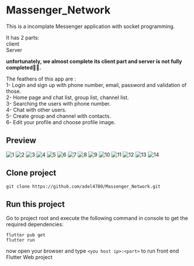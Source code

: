# Massenger_Network
This is a incomplate Messenger application with socket programming.<br />

It has 2 parts:<br />
client <br />
Server<br />

**unfortunately, we almost complete its client part and server is not fully completed🤦‍♂️.<br />**

The feathers of this app are :<br />
1- Login and sign up with phone number, email, password and validation of those.<br />
2- Home page and chat list, group list, channel list.<br />
3- Searching the users with phone number.<br />
4- Chat with other users.<br />
5- Create group and channel with contacts.<br />
6- Edit your profile and choose profile image.<br />
## Preview
![1](https://user-images.githubusercontent.com/75057732/216731630-c3467dc6-d300-4b21-822e-d8b6f1b0a02e.png)
![2](https://user-images.githubusercontent.com/75057732/216731644-a8e0d22a-cfac-4d76-b3f1-e42e3b17e4d9.png)
![3](https://user-images.githubusercontent.com/75057732/216731660-f3ae7679-9092-4b65-ad1d-edccaa97413d.png)
![4](https://user-images.githubusercontent.com/75057732/216731667-53006f1a-48ea-4259-bb1e-21000d499555.png)
![5](https://user-images.githubusercontent.com/75057732/216731676-634bd2a4-cf93-4d73-9987-d7ddc85279d1.png)
![6](https://user-images.githubusercontent.com/75057732/216731693-3863db67-71e2-4a8d-a871-c0e797defac0.png)
![7](https://user-images.githubusercontent.com/75057732/216731711-7b095353-13c5-4037-8562-b6ddcb807cc1.png)
![8](https://user-images.githubusercontent.com/75057732/216731715-906bc0b0-aa0e-4d64-9f3e-1a726d0b00c5.png)
![9](https://user-images.githubusercontent.com/75057732/216731724-8e16a49c-1377-4152-961c-288d8caa332d.png)
![10](https://user-images.githubusercontent.com/75057732/216731735-17153562-d981-4ceb-8255-c78525d3d1fa.png)
![11](https://user-images.githubusercontent.com/75057732/216731739-2171d45a-4db0-4ef2-a487-c24f0d69ae2e.png)
![12](https://user-images.githubusercontent.com/75057732/216731753-5aed9d58-38a2-41ca-b77d-7060f87a963b.png)
![13](https://user-images.githubusercontent.com/75057732/216731763-bc25b566-e189-4007-9efc-cefbfdfdd6d9.png)
![14](https://user-images.githubusercontent.com/75057732/216731773-4f4da671-caba-465b-8d7c-795d9dd53626.png)

## Clone project


```
git clone https://github.com/adel4780/Massenger_Network.git
```

## Run this project

Go to project root and execute the following command in console to get the required dependencies: 

```
flutter pub get 
flutter run
```

now open your browser and type `<you host ip>:<port>` to run front end Flutter Web project

